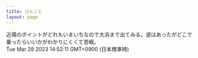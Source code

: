 ```yaml
---
title: ひとこと
layout: page
---
```

<div class="box" dt="1679982731285">
  近場のポイントがどれもいまいちなので大浜まで出てみる。波はあったがどこで乗ったらいいかがわかりにくくて苦戦。
  <div class="content is-small">Tue Mar 28 2023 14:52:11 GMT+0900 (日本標準時)</div>
</div>